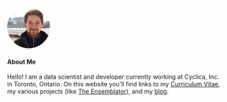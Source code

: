 ![image](images/self-mountain-small.png)
#### About Me
Hello! I am a data scientist and developer currently working at Cyclica,
Inc. in Toronto, Ontario. On this website you'll find links to my
[Curriculum Vitae](/brereton-cv), my various projects (like [The
Ensemblator](https://github.com/atomoton/ensemblator)), and my
[blog](/blog).

